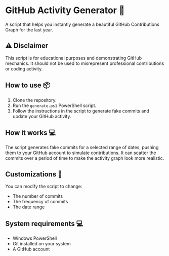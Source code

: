# GitHub Activity Generator 🚀
A script that helps you instantly generate a beautiful GitHub Contributions Graph for the last year.

## ⚠ Disclaimer
This script is for educational purposes and demonstrating GitHub mechanics. It should not be used to misrepresent professional contributions or coding activity.

## How to use 📦
1. Clone the repository.
2. Run the `generate.ps1` PowerShell script.
3. Follow the instructions in the script to generate fake commits and update your GitHub activity.

## How it works 💻
The script generates fake commits for a selected range of dates, pushing them to your GitHub account to simulate contributions. It can scatter the commits over a period of time to make the activity graph look more realistic.

## Customizations 🔧
You can modify the script to change:
- The number of commits
- The frequency of commits
- The date range

## System requirements 💻
- Windows PowerShell
- Git installed on your system
- A GitHub account
